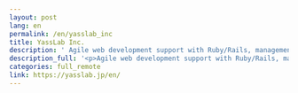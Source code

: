 ```yaml
---
layout: post
lang: en
permalink: /en/yasslab_inc
title: YassLab Inc.
description: ' Agile web development support with Ruby/Rails, management of Japanese Rails Tutorial/Rails Guides, and development of Continuous Translation System '
description_full: '<p>Agile web development support with Ruby/Rails, management of Japanese <a href="https://railstutorial.jp">Rails Tutorial</a>/<a href="https://railsguides.jp">Rails Guides</a>, and development of <a href="https://speakerdeck.com/yasulab/how-we-continuously-translate-tech-docs">Continuous Translation System</a></p>'
categories: full_remote
link: https://yasslab.jp/en/
---
```

